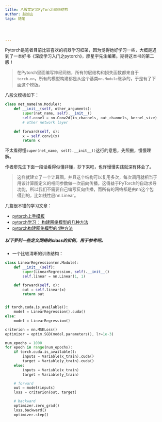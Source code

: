 ```yaml
---
title: 八股文定义PyTorch网络结构
author: 赵旭山
tags: 随笔




---
```


Pytorch是笔者目前比较喜欢的机器学习框架，因为觉得她好学习一些，大概是遇到了一本好书《深度学习入门之pytorch》，廖星宇先生编著。期待这本书的第二版！

> 在Pytorch里面编写神经网络，所有的层结构和损失函数都来自于`torch.nn`，所有的模型构建都是从这个基类`nn.Module`继承的，于是有了下面这个模版。

八股文模板如下：

```python
class net_name(nn.Module):
    def __init__(self, other_arguments):
        super(net_name, self).__init__()
        self.conv1 = nn.Conv2d(in_channels, out_channels, kernel_size)
        # other network layer
        
    def forward(self, x):
        x = self.conv1(x)
        return x
```

不太看得懂`super(net_name, self).__init__()`这行的意思，先照搬，慢慢理解。

作者廖先生下面一段话看得似懂非懂，抄下来吧，也许慢慢实践就深有体会了。

> 这样就建立了一个计算图，并且这个结构可以复用多次，每次调用就相当于用该计算图定义的相同参数做一次前向传播，这得益于PyTorch的自动求导功能，所以我们不需要自己编写反向传播，而所有的网络都是由nn这个包得到的，比如线性层nn.Linear。

几篇很不错的学习文章：

* [pytorch上手模板](https://www.jianshu.com/p/9724132d596a)
* [pytorch学习： 构建网络模型的几种方法](https://blog.csdn.net/gqixf/article/details/86525882)
* [pytorch构建网络模型的4种方法](https://www.jb51.net/article/138245.htm)

##### 以下罗列一些定义网络的class的实例，用于参考吧。

* 一个比较清晰的训练结构：

```python
class LinearRegression(nn.Module):
    def __init__(self):
        super(LinearRegression, self).__init__()
        self.linear = nn.Linear(1, 1)

    def forward(self, x):
        out = self.linear(x)
        return out


if torch.cuda.is_available():
    model = LinearRegression().cuda()
else:
    model = LinearRegression()

criterion = nn.MSELoss()
optimizer = optim.SGD(model.parameters(), lr=1e-3)

num_epochs = 1000
for epoch in range(num_epochs):
    if torch.cuda.is_available():
        inputs = Variable(x_train).cuda()
        target = Variable(y_train).cuda()
    else:
        inputs = Variable(x_train)
        target = Variable(y_train)

    # forward
    out = model(inputs)
    loss = criterion(out, target)

    # backward
    optimizer.zero_grad()
    loss.backward()
    optimizer.step()
```


